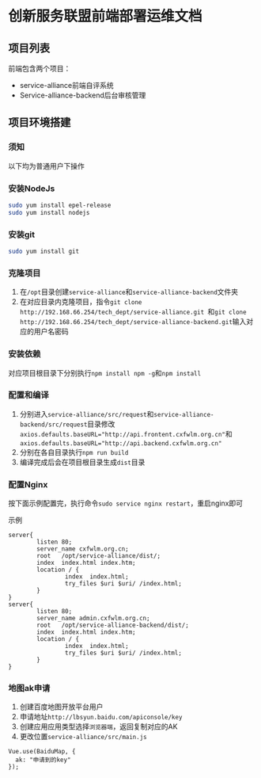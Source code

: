 # 创新服务联盟前端部署运维文档

## 项目列表
前端包含两个项目：

- service-alliance前端自评系统
- Service-alliance-backend后台审核管理

## 项目环境搭建

### 须知

以下均为普通用户下操作

### 安装NodeJs

```bash
sudo yum install epel-release
sudo yum install nodejs
```

### 安装git

```bash
sudo yum install git
```

### 克隆项目

1. 在`/opt`目录创建`service-alliance`和`service-alliance-backend`文件夹
2. 在对应目录内克隆项目，指令`git clone http://192.168.66.254/tech_dept/service-alliance.git `和`git clone http://192.168.66.254/tech_dept/service-alliance-backend.git`输入对应的用户名密码

### 安装依赖

对应项目根目录下分别执行`npm install npm -g`和`npm install`

### 配置和编译

1. 分别进入`service-alliance/src/request`和`service-alliance-backend/src/request`目录修改`axios.defaults.baseURL="http://api.frontent.cxfwlm.org.cn"`和`axios.defaults.baseURL="http://api.backend.cxfwlm.org.cn"`
2. 分别在各自目录执行`npm run build`
3. 编译完成后会在项目根目录生成`dist`目录

### 配置Nginx

按下面示例配置完，执行命令`sudo service nginx restart`，重启nginx即可

示例

```
server{
        listen 80;
        server_name cxfwlm.org.cn;
        root   /opt/service-alliance/dist/;
        index  index.html index.htm;
        location / {
                index  index.html;
                try_files $uri $uri/ /index.html;
        }
}
server{
        listen 80;
        server_name admin.cxfwlm.org.cn;
        root   /opt/service-alliance-backend/dist/;
        index  index.html index.htm;
        location / {
                index  index.html;
                try_files $uri $uri/ /index.html;
        }
}
```

### 地图ak申请

1. 创建百度地图开放平台用户
2. 申请地址`http://lbsyun.baidu.com/apiconsole/key`
3. 创建应用应用类型选择`浏览器端`，返回复制对应的AK
4. 更改位置`service-alliance/src/main.js`

```
Vue.use(BaiduMap, {
  ak: "申请到的key"
});
```

